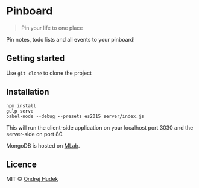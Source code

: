 # Pinboard
> Pin your life to one place

Pin notes, todo lists and all events to your pinboard!

## Getting started
Use `git clone` to clone the project

## Installation
```
npm install
gulp serve
babel-node --debug --presets es2015 server/index.js
```

This will run the client-side application on your localhost port 3030 and the server-side on port 80.

MongoDB is hosted on [MLab](https://mlab.com/).

## Licence
MIT © [Ondrej Hudek](https://github.com/ondrejhudek)
